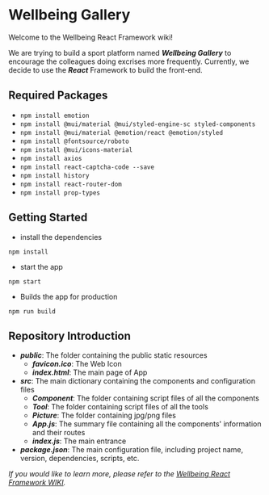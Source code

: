 # Wellbeing Gallery
Welcome to the Wellbeing React Framework wiki!

We are trying to build a sport platform named ***Wellbeing Gallery*** to encourage the colleagues doing excrises more frequently. 
Currently, we decide to use the ***React*** Framework to build the front-end.

## Required Packages
- `npm install emotion`
- `npm install @mui/material @mui/styled-engine-sc styled-components`
- `npm install @mui/material @emotion/react @emotion/styled`
- `npm install @fontsource/roboto`
- `npm install @mui/icons-material`
- `npm install axios`
- `npm install react-captcha-code --save`
- `npm install history`
- `npm install react-router-dom`
- `npm install prop-types`

## Getting Started
- install the dependencies

```npm install```

- start the app

```npm start```

- Builds the app for production 

```npm run build```

## Repository Introduction
- ***public***: The folder containing the public static resources
    - ***favicon.ico***: The Web Icon
    - ***index.html***: The main page of App
- ***src***: The main dictionary containing the components and configuration files
    - ***Component***: The folder containing script files of all the components
    - ***Tool***: The folder containing script files of all the tools
    - ***Picture***: The folder containing jpg/png files
    - ***App.js***: The summary file containing all the components' information and their routes
    - ***index.js***: The main entrance
- ***package.json***: The main configuration file, including project name, version, dependencies, scripts, etc.

*If you would like to learn more, please refer to the [Wellbeing React Framework WIKI](https://github.com/zyy159/wellbeing_react_framework/wiki).*